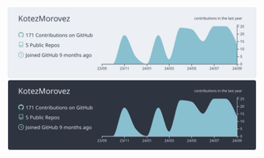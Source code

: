 ![light](https://raw.githubusercontent.com/KotezMorovez/KotezMorovez/master/profile-summary-card-output/nord_bright/0-profile-details.svg#gh-light-mode-only)
![dark](https://raw.githubusercontent.com/KotezMorovez/KotezMorovez/master/profile-summary-card-output/nord_dark/0-profile-details.svg#gh-dark-mode-only)
